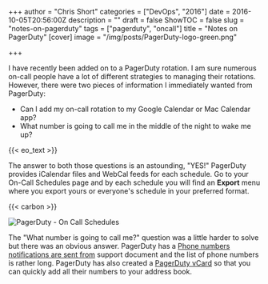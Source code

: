 +++
author = "Chris Short"
categories = ["DevOps", "2016"]
date = 2016-10-05T20:56:00Z
description = ""
draft = false
ShowTOC = false
slug = "notes-on-pagerduty"
tags = ["pagerduty", "oncall"]
title = "Notes on PagerDuty"
[cover]
image = "/img/posts/PagerDuty-logo-green.png"

+++

I have recently been added on to a PagerDuty rotation. I am sure numerous on-call people have a lot of different strategies to managing their rotations. However, there were two pieces of information I immediately wanted from PagerDuty:

* Can I add my on-call rotation to my Google Calendar or Mac Calendar app?
* What number is going to call me in the middle of the night to wake me up?

{{< eo_text >}}

The answer to both those questions is an astounding, "YES!" PagerDuty provides iCalendar files and WebCal feeds for each schedule. Go to your On-Call Schedules page and by each schedule you will find an **Export** menu where you export yours or everyone's schedule in your preferred format.

{{< carbon >}}

![PagerDuty - On Call Schedules](https://cache.chrisshort.net/file/cache-chrisshort-net/On_Call_Schedules_-_PagerDuty.png#center)

The "What number is going to call me?" question was a little harder to solve but there was an obvious answer. PagerDuty has a [Phone numbers notifications are sent from](https://support.pagerduty.com/hc/en-us/articles/202828870-Phone-numbers-notifications-are-sent-from) support document and the list of phone numbers is rather long. PagerDuty has also created a [PagerDuty vCard](https://support.pagerduty.com/hc/en-us/article_attachments/205629327/PagerDuty_Outgoing_Numbers.vcf) so that you can quickly add all their numbers to your address book.
